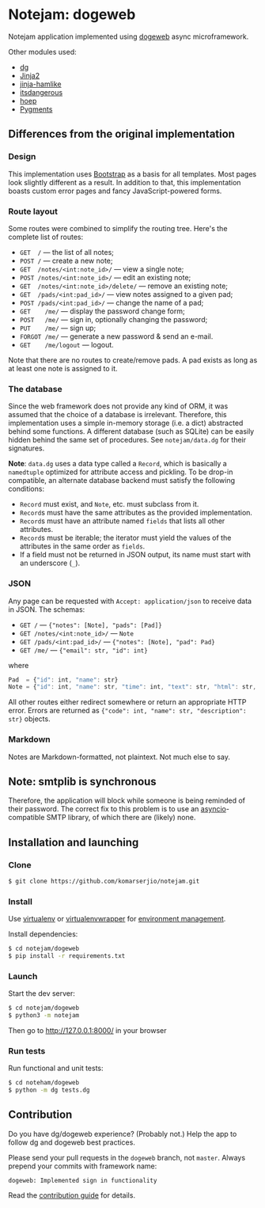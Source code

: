 # Notejam: dogeweb

Notejam application implemented using [dogeweb](http://pyos.github.io/dogeweb/) async microframework.

Other modules used:

  * [dg](http://pyos.github.io/dg/)
  * [Jinja2](http://jinja.pocoo.org/docs/)
  * [jinja-hamlike](https://github.com/pyos/jinja-hamlike)
  * [itsdangerous](http://pythonhosted.org/itsdangerous/)
  * [hoep](https://github.com/Anomareh/Hoep)
  * [Pygments](http://pygments.org/)

## Differences from the original implementation

### Design

This implementation uses [Bootstrap](http://getbootstrap.com/) as a basis for all templates.
Most pages look slightly different as a result. In addition to that, this implementation
boasts custom error pages and fancy JavaScript-powered forms.

### Route layout

Some routes were combined to simplify the routing tree. Here's the complete list of routes:

  * `GET  /` — the list of all notes;
  * `POST /` — create a new note;
  * `GET  /notes/<int:note_id>/` ­— view a single note;
  * `POST /notes/<int:note_id>/` — edit an existing note;
  * `GET  /notes/<int:note_id>/delete/` — remove an existing note;
  * `GET  /pads/<int:pad_id>/` — view notes assigned to a given pad;
  * `POST /pads/<int:pad_id>/` — change the name of a pad;
  * `GET    /me/` — display the password change form;
  * `POST   /me/` — sign in, optionally changing the password;
  * `PUT    /me/` — sign up;
  * `FORGOT /me/` — generate a new password & send an e-mail.
  * `GET    /me/logout` ­— logout.

Note that there are no routes to create/remove pads. A pad exists as long as at least one
note is assigned to it.

### The database

Since the web framework does not provide any kind of ORM, it was assumed that the choice
of a database is irrelevant. Therefore, this implementation uses a simple in-memory
storage (i.e. a dict) abstracted behind some functions. A different database (such as
SQLite) can be easily hidden behind the same set of procedures.
See `notejam/data.dg` for their signatures.

**Note**: `data.dg` uses a data type called a `Record`, which is basically a `namedtuple`
optimized for attribute access and pickling. To be drop-in compatible, an alternate
database backend must satisfy the following conditions:

  * `Record` must exist, and `Note`, etc. must subclass from it.
  * `Record`s must have the same attributes as the provided implementation.
  * `Record`s must have an attribute named `fields` that lists all other attributes.
  * `Record`s must be iterable; the iterator must yield the values of the attributes in the same order as `fields`.
  * If a field must not be returned in JSON output, its name must start with an underscore (`_`).

### JSON

Any page can be requested with `Accept: application/json` to receive data in JSON. The schemas:

  * `GET /` — `{"notes": [Note], "pads": [Pad]}`
  * `GET /notes/<int:note_id>/` — `Note`
  * `GET /pads/<int:pad_id>/` — `{"notes": [Note], "pad": Pad}`
  * `GET /me/` — `{"email": str, "id": int}`

where

```javascript
Pad  = {"id": int, "name": str}
Note = {"id": int, "name": str, "time": int, "text": str, "html": str, "pad": Pad}
```

All other routes either redirect somewhere or return an appropriate HTTP error.
Errors are returned as `{"code": int, "name": str, "description": str}` objects.

### Markdown

Notes are Markdown-formatted, not plaintext. Not much else to say.

## Note: smtplib is synchronous

Therefore, the application will block while someone is being reminded of their password.
The correct fix to this problem is to use an [asyncio](https://docs.python.org/3/library/asyncio.html)-compatible
SMTP library, of which there are (likely) none.

## Installation and launching

### Clone

```bash
$ git clone https://github.com/komarserjio/notejam.git
```

### Install

Use [virtualenv](http://www.virtualenv.org) or [virtualenvwrapper](http://virtualenvwrapper.readthedocs.org/)
for [environment management](http://docs.python-guide.org/en/latest/dev/virtualenvs/).

Install dependencies:

```bash
$ cd notejam/dogeweb
$ pip install -r requirements.txt
```

### Launch

Start the dev server:

```bash
$ cd notejam/dogeweb
$ python3 -m notejam
```

Then go to http://127.0.0.1:8000/ in your browser

### Run tests

Run functional and unit tests:

```bash
$ cd noteham/dogeweb
$ python -m dg tests.dg
```

## Contribution

Do you have dg/dogeweb experience? (Probably not.) Help the app to follow dg and dogeweb best practices.

Please send your pull requests in the `dogeweb` branch, not `master`.
Always prepend your commits with framework name:

```
dogeweb: Implemented sign in functionality
```

Read the [contribution guide](https://github.com/komarserjio/notejam/blob/master/contribute.rst) for details.
